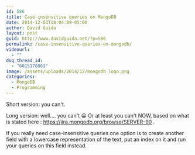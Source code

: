 ```yaml
---
id: 586
title: Case-insensitive queries on MongoDB
date: 2014-12-03T18:04:09-05:00
author: David Guida
layout: post
guid: http://www.davidguida.net/?p=586
permalink: /case-insensitive-queries-on-mongodb/
videourl:
  - ""
dsq_thread_id:
  - "6015178863"
image: /assets/uploads/2014/12/mongodb_logo.png
categories:
  - MongoDB
  - Programming
---
```

Short version: you can't.

Long version: well&#8230;. you can't 😀 Or at least you can't NOW, based on what is stated here : <a title="case insensitive index" href="https://jira.mongodb.org/browse/SERVER-90" target="_blank">https://jira.mongodb.org/browse/SERVER-90</a> .

If you really need case-insensitive queries one option is to create another field with a lowercase representation of the text, put an index on it and run your queries on this field instead.

<div class="post-details-footer-widgets">
</div>